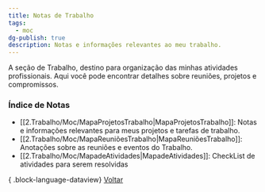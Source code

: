 ```yaml
---
title: Notas de Trabalho
tags:
  - moc
dg-publish: true
description: Notas e informações relevantes ao meu trabalho.
---
```

A seção de Trabalho, destino para organização das minhas atividades profissionais. Aqui você pode encontrar detalhes sobre reuniões, projetos e compromissos.
### Índice de Notas
- [[2.Trabalho/Moc/MapaProjetosTrabalho\|MapaProjetosTrabalho]]: Notas e informações relevantes para meus projetos e tarefas de trabalho.
- [[2.Trabalho/Moc/MapaReuniõesTrabalho\|MapaReuniõesTrabalho]]: Anotações sobre as reuniões e eventos do Trabalho.
- [[2.Trabalho/Moc/MapadeAtividades\|MapadeAtividades]]: CheckList de atividades para serem resolvidas

{ .block-language-dataview}
[Voltar](index)

